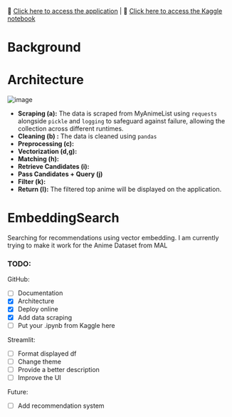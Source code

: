 🔎 [Click here to access the application](https://animesearch.streamlit.app/) | 📒 [Click here to access the Kaggle notebook](#)

# Background

# Architecture
![image](https://github.com/user-attachments/assets/8cdabe41-72ef-40dc-b25b-3ed5f601f9f8)
- **Scraping (a):** The data is scraped from MyAnimeList using `requests` alongside `pickle` and `logging` to safeguard against failure, allowing the collection across different runtimes.
- **Cleaning (b) :** The data is cleaned using `pandas`
- **Preprocessing (c):**
- **Vectorization (d,g):**
- **Matching (h):**
- **Retrieve Candidates (i):**
- **Pass Candidates + Query (j)**
- **Filter (k):**
- **Return (l):** The filtered top anime will be displayed on the application.


# EmbeddingSearch
Searching for recommendations using vector embedding. I am currently trying to make it work for the Anime Dataset from MAL

### TODO:
GitHub:
- [ ] Documentation
- [x] Architecture
- [x] Deploy online
- [x] Add data scraping
- [ ] Put your .ipynb from Kaggle here

Streamlit:
- [ ] Format displayed df 
- [ ] Change theme
- [ ] Provide a better description
- [ ] Improve the UI

Future:
- [ ] Add recommendation system
